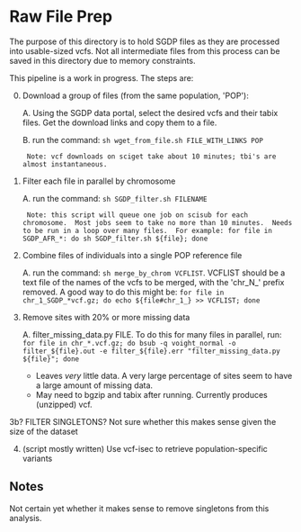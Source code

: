 # Raw File Prep

The purpose of this directory is to hold SGDP files as they are processed into usable-sized vcfs. Not all intermediate files from this process can be saved in this directory due to memory constraints. 

This pipeline is a work in progress.  The steps are:

0. Download a group of files (from the same population, 'POP'):

   A. Using the SGDP data portal, select the desired vcfs and their tabix files.  Get the download links and copy them to a file.

   B. run the command:
        `sh wget_from_file.sh FILE_WITH_LINKS POP`

        Note: vcf downloads on sciget take about 10 minutes; tbi's are almost instantaneous.

1. Filter each file in parallel by chromosome 

   A. run the command:
        `sh SGDP_filter.sh FILENAME`

        Note: this script will queue one job on scisub for each chromosome.  Most jobs seem to take no more than 10 minutes.  Needs to be run in a loop over many files.  For example: for file in SGDP_AFR_*: do sh SGDP_filter.sh ${file}; done

2. Combine files of individuals into a single POP reference file

    A. run the command:
	`sh merge_by_chrom VCFLIST`.  VCFLIST should be a text file of the names of the vcfs to be merged, with the 'chr_N_' prefix removed.  A good way to do this might be: `for file in chr_1_SGDP_*vcf.gz; do echo ${file#chr_1_} >> VCFLIST; done`
	
3.  Remove sites with 20% or more missing data

    A. filter_missing_data.py FILE.  To do this for many files in parallel, run:
	`for file in chr_*.vcf.gz; do bsub -q voight_normal -o filter_${file}.out -e filter_${file}.err "filter_missing_data.py ${file}"; done`
	
	- Leaves _very_ little data.  A very large percentage of sites seem to have a large amount of missing data.
	- May need to bgzip and tabix after running.  Currently produces (unzipped) vcf.

3b? FILTER SINGLETONS?  Not sure whether this makes sense given the size of the dataset

4. (script mostly written) Use vcf-isec to retrieve population-specific variants


## Notes

Not certain yet whether it makes sense to remove singletons from this analysis.
